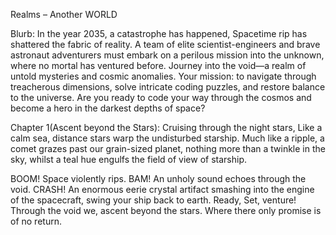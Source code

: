 Realms  – Another WORLD

Blurb: In the year 2035, a catastrophe has happened, Spacetime rip has shattered the fabric of reality. 
A team of elite scientist-engineers and brave astronaut adventurers must embark on a perilous mission into the unknown, where no mortal has ventured before. Journey into the void—a realm of untold mysteries and cosmic anomalies. 
Your mission: to navigate through treacherous dimensions, solve intricate coding puzzles, and restore balance to the universe.
 Are you ready to code your way through the cosmos and become a hero in the darkest depths of space?

Chapter 1(Ascent beyond the Stars):
Cruising through the night stars,
Like a calm sea, distance stars warp the undisturbed starship.
Much like a ripple, a comet grazes past our grain-sized planet, nothing more than a twinkle in the sky, whilst a teal hue engulfs the field of view of starship.

BOOM!  Space violently rips.
BAM! An unholy sound echoes through the void.
CRASH! An enormous eerie crystal artifact smashing into the engine of the spacecraft, swing your ship back to earth.
Ready, Set, venture!
Through the void we, ascent beyond the stars.
Where there only promise is of no return.


